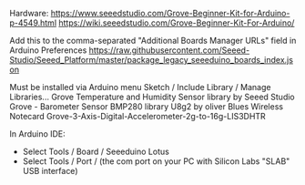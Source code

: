Hardware:
https://www.seeedstudio.com/Grove-Beginner-Kit-for-Arduino-p-4549.html
https://wiki.seeedstudio.com/Grove-Beginner-Kit-For-Arduino/

Add this to the comma-separated "Additional Boards Manager URLs" field in Arduino Preferences
https://raw.githubusercontent.com/Seeed-Studio/Seeed_Platform/master/package_legacy_seeeduino_boards_index.json

Must be installed via Arduino menu Sketch / Include Library / Manage Libraries...
Grove Temperature and Humidity Sensor library by Seeed Studio
Grove - Barometer Sensor BMP280 library
U8g2 by oliver
Blues Wireless Notecard
Grove-3-Axis-Digital-Accelerometer-2g-to-16g-LIS3DHTR


In Arduino IDE:
- Select Tools / Board / Seeeduino Lotus
- Select Tools / Port / (the com port on your PC with Silicon Labs "SLAB" USB interface)

